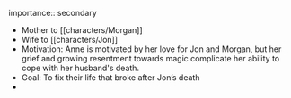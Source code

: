 importance:: secondary

- Mother to [[characters/Morgan]]
- Wife to [[characters/Jon]]
- Motivation: Anne is motivated by her love for Jon and Morgan, but her grief and growing resentment towards magic complicate her ability to cope with her husband's death.
- Goal: To fix their life that broke after Jon’s death
-